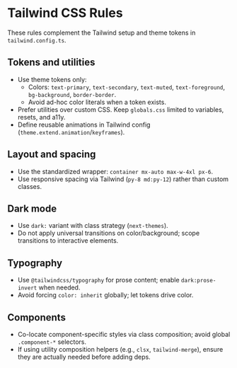# Tailwind CSS Rules

These rules complement the Tailwind setup and theme tokens in `tailwind.config.ts`.

## Tokens and utilities

- Use theme tokens only:
  - Colors: `text-primary`, `text-secondary`, `text-muted`, `text-foreground`, `bg-background`, `border-border`.
  - Avoid ad-hoc color literals when a token exists.
- Prefer utilities over custom CSS. Keep `globals.css` limited to variables, resets, and a11y.
- Define reusable animations in Tailwind config (`theme.extend.animation`/`keyframes`).

## Layout and spacing

- Use the standardized wrapper: `container mx-auto max-w-4xl px-6`.
- Use responsive spacing via Tailwind (`py-8 md:py-12`) rather than custom classes.

## Dark mode

- Use `dark:` variant with class strategy (`next-themes`).
- Do not apply universal transitions on color/background; scope transitions to interactive elements.

## Typography

- Use `@tailwindcss/typography` for prose content; enable `dark:prose-invert` when needed.
- Avoid forcing `color: inherit` globally; let tokens drive color.

## Components

- Co-locate component-specific styles via class composition; avoid global `.component-*` selectors.
- If using utility composition helpers (e.g., `clsx`, `tailwind-merge`), ensure they are actually needed before adding deps.
